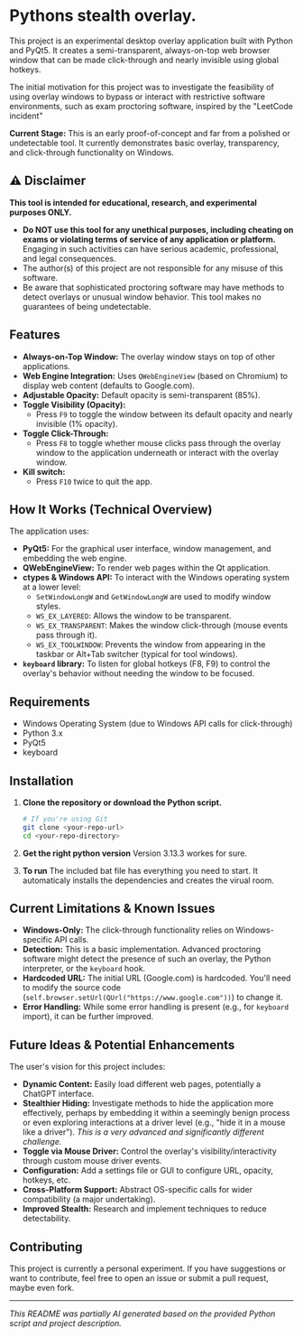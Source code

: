 # Pythons stealth overlay.

This project is an experimental desktop overlay application built with Python and PyQt5. It creates a semi-transparent, always-on-top web browser window that can be made click-through and nearly invisible using global hotkeys.

The initial motivation for this project was to investigate the feasibility of using overlay windows to bypass or interact with restrictive software environments, such as exam proctoring software, inspired by the "LeetCode incident"

**Current Stage:** This is an early proof-of-concept and far from a polished or undetectable tool. It currently demonstrates basic overlay, transparency, and click-through functionality on Windows.

## ⚠️ Disclaimer

**This tool is intended for educational, research, and experimental purposes ONLY.**

*   **Do NOT use this tool for any unethical purposes, including cheating on exams or violating terms of service of any application or platform.** Engaging in such activities can have serious academic, professional, and legal consequences.
*   The author(s) of this project are not responsible for any misuse of this software.
*   Be aware that sophisticated proctoring software may have methods to detect overlays or unusual window behavior. This tool makes no guarantees of being undetectable.

## Features

*   **Always-on-Top Window:** The overlay window stays on top of other applications.
*   **Web Engine Integration:** Uses `QWebEngineView` (based on Chromium) to display web content (defaults to Google.com).
*   **Adjustable Opacity:** Default opacity is semi-transparent (85%).
*   **Toggle Visibility (Opacity):**
    *   Press `F9` to toggle the window between its default opacity and nearly invisible (1% opacity).
*   **Toggle Click-Through:**
    *   Press `F8` to toggle whether mouse clicks pass through the overlay window to the application underneath or interact with the overlay window.
*   **Kill switch:**
    *   Press `F10` twice to quit the app.

## How It Works (Technical Overview)

The application uses:
*   **PyQt5:** For the graphical user interface, window management, and embedding the web engine.
*   **QWebEngineView:** To render web pages within the Qt application.
*   **ctypes & Windows API:** To interact with the Windows operating system at a lower level:
    *   `SetWindowLongW` and `GetWindowLongW` are used to modify window styles.
    *   `WS_EX_LAYERED`: Allows the window to be transparent.
    *   `WS_EX_TRANSPARENT`: Makes the window click-through (mouse events pass through it).
    *   `WS_EX_TOOLWINDOW`: Prevents the window from appearing in the taskbar or Alt+Tab switcher (typical for tool windows).
*   **`keyboard` library:** To listen for global hotkeys (F8, F9) to control the overlay's behavior without needing the window to be focused.

## Requirements

*   Windows Operating System (due to Windows API calls for click-through)
*   Python 3.x
*   PyQt5
*   keyboard

## Installation

1.  **Clone the repository or download the Python script.**
    ```bash
    # If you're using Git
    git clone <your-repo-url>
    cd <your-repo-directory>
    ```

2.  **Get the right python version**
    Version 3.13.3 workes for sure.

3. **To run**
    The included bat file has everything you need to start.
    It automaticaly installs the dependencies and creates the virual room.


## Current Limitations & Known Issues

*   **Windows-Only:** The click-through functionality relies on Windows-specific API calls.
*   **Detection:** This is a basic implementation. Advanced proctoring software might detect the presence of such an overlay, the Python interpreter, or the `keyboard` hook.
*   **Hardcoded URL:** The initial URL (Google.com) is hardcoded. You'll need to modify the source code (`self.browser.setUrl(QUrl("https://www.google.com"))`) to change it.
*   **Error Handling:** While some error handling is present (e.g., for `keyboard` import), it can be further improved.

## Future Ideas & Potential Enhancements

The user's vision for this project includes:
*   **Dynamic Content:** Easily load different web pages, potentially a ChatGPT interface.
*   **Stealthier Hiding:** Investigate methods to hide the application more effectively, perhaps by embedding it within a seemingly benign process or even exploring interactions at a driver level (e.g., "hide it in a mouse like a driver"). *This is a very advanced and significantly different challenge.*
*   **Toggle via Mouse Driver:** Control the overlay's visibility/interactivity through custom mouse driver events.
*   **Configuration:** Add a settings file or GUI to configure URL, opacity, hotkeys, etc.
*   **Cross-Platform Support:** Abstract OS-specific calls for wider compatibility (a major undertaking).
*   **Improved Stealth:** Research and implement techniques to reduce detectability.

## Contributing

This project is currently a personal experiment. If you have suggestions or want to contribute, feel free to open an issue or submit a pull request, maybe even fork.

---

*This README was partially AI generated based on the provided Python script and project description.*
